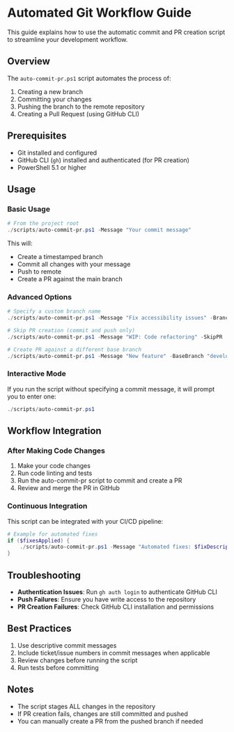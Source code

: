 # Automated Git Workflow Guide

This guide explains how to use the automatic commit and PR creation script to streamline your development workflow.

## Overview

The `auto-commit-pr.ps1` script automates the process of:
1. Creating a new branch
2. Committing your changes
3. Pushing the branch to the remote repository
4. Creating a Pull Request (using GitHub CLI)

## Prerequisites

- Git installed and configured
- GitHub CLI (`gh`) installed and authenticated (for PR creation)
- PowerShell 5.1 or higher

## Usage

### Basic Usage

```powershell
# From the project root
./scripts/auto-commit-pr.ps1 -Message "Your commit message"
```

This will:
- Create a timestamped branch
- Commit all changes with your message
- Push to remote
- Create a PR against the main branch

### Advanced Options

```powershell
# Specify a custom branch name
./scripts/auto-commit-pr.ps1 -Message "Fix accessibility issues" -Branch "fix-accessibility"

# Skip PR creation (commit and push only)
./scripts/auto-commit-pr.ps1 -Message "WIP: Code refactoring" -SkipPR

# Create PR against a different base branch
./scripts/auto-commit-pr.ps1 -Message "New feature" -BaseBranch "develop"
```

### Interactive Mode

If you run the script without specifying a commit message, it will prompt you to enter one:

```powershell
./scripts/auto-commit-pr.ps1
```

## Workflow Integration

### After Making Code Changes

1. Make your code changes
2. Run code linting and tests
3. Run the auto-commit-pr script to commit and create a PR
4. Review and merge the PR in GitHub

### Continuous Integration

This script can be integrated with your CI/CD pipeline:

```powershell
# Example for automated fixes
if ($fixesApplied) {
    ./scripts/auto-commit-pr.ps1 -Message "Automated fixes: $fixDescription" -Branch "auto-fixes-$timestamp"
}
```

## Troubleshooting

- **Authentication Issues**: Run `gh auth login` to authenticate GitHub CLI
- **Push Failures**: Ensure you have write access to the repository
- **PR Creation Failures**: Check GitHub CLI installation and permissions

## Best Practices

1. Use descriptive commit messages
2. Include ticket/issue numbers in commit messages when applicable
3. Review changes before running the script
4. Run tests before committing

## Notes

- The script stages ALL changes in the repository
- If PR creation fails, changes are still committed and pushed
- You can manually create a PR from the pushed branch if needed
